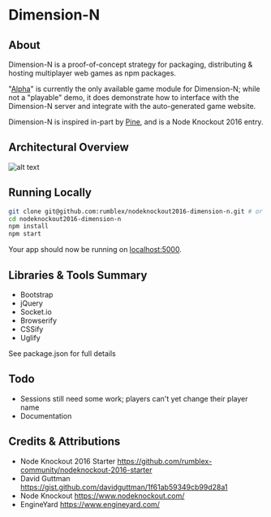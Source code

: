 # Dimension-N

## About

Dimension-N is a proof-of-concept strategy for packaging, distributing & hosting multiplayer web games as npm packages.

"[Alpha](https://github.com/psema4/dn-game-alpha)" is currently the only available game module for Dimension-N; while not a "playable" demo, it does demonstrate how to interface with the Dimension-N server and integrate with the auto-generated game website.

Dimension-N is inspired in-part by [Pine](https://github.com/psema4/pine), and is a Node Knockout 2016 entry.


## Architectural Overview

![alt text](docs/dimension-n-overview.png "dimension-n-overview")

## Running Locally

```sh
git clone git@github.com:rumblex/nodeknockout2016-dimension-n.git # or clone your own fork
cd nodeknockout2016-dimension-n
npm install
npm start
```
Your app should now be running on [localhost:5000](http://localhost:5000/).


## Libraries & Tools Summary

* Bootstrap
* jQuery
* Socket.io
* Browserify
* CSSify
* Uglify

See package.json for full details


## Todo

* Sessions still need some work; players can't yet change their player name
* Documentation

## Credits & Attributions

* Node Knockout 2016 Starter https://github.com/rumblex-community/nodeknockout-2016-starter
* David Guttman https://gist.github.com/davidguttman/1f61ab59349cb99d28a1
* Node Knockout https://www.nodeknockout.com/
* EngineYard https://www.engineyard.com/

